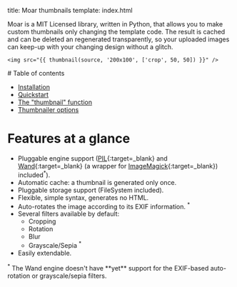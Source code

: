 title: Moar thumbnails
template: index.html


Moar is a MIT Licensed library, written in Python, that allows you to make custom thumbnails only changing the template code. The result is cached and can be deleted an regenerated transparently, so your uploaded images can keep-up with your changing design without a glitch.

```jinja
<img src="{{ thumbnail(source, '200x100', ['crop', 50, 50]) }}" />
```


<div class="maintoc" markdown="1">
# Table of contents

* [Installation](/installation.md)
* [Quickstart](/quickstart.md)
* [The "thumbnail" function](/thumbnail.md)
* [Thumbnailer options](/thumbnailer.md)
<!-- * [Extending the library](/extending.md) -->
</div>


# Features at a glance

* Pluggable engine support ([PIL][pil]{:target=_blank} and [Wand][wand]{:target=_blank} (a wrapper for [ImageMagick][imagemagick]{:target=_blank}) included<sup>*</sup>).
* Automatic cache: a thumbnail is generated only once.
* Pluggable storage support (FileSystem included).
* Flexible, simple syntax, generates no HTML.
* Auto-rotates the image according to its EXIF information. <sup>*</sup>
* Several filters available by default:
    * Cropping
    * Rotation
    * Blur
    * Grayscale/Sepia <sup>*</sup>
* Easily extendable.

<div class="warning" markdown="1"><sup>*</sup> The Wand engine doesn't have **yet** support for the EXIF-based auto-rotation or grayscale/sepia filters.</div>

[pil]: http://www.pythonware.com/products/pil/
[imagemagick]: http://www.imagemagick.org/script/index.php
[wand]: http://styleshare.github.com/wand/
